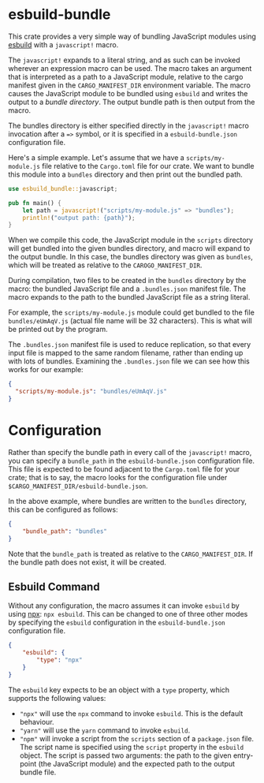 # esbuild-bundle

This crate provides a very simple way of bundling JavaScript modules using [esbuild] with a
`javascript!` macro.

The `javascript!` expands to a literal string, and as such can be invoked wherever an expression
macro can be used. The macro takes an argument that is interpreted as a path to a JavaScript module,
relative to the cargo manifest given in the `CARGO_MANIFEST_DIR` environment variable. The macro
causes the JavaScript module to be bundled using `esbuild` and writes the output to a _bundle
directory_. The output bundle path is then output from the macro.

The bundles directory is either specified directly in the `javascript!` macro invocation after a
`=>` symbol, or it is specified in a `esbuild-bundle.json` configuration file.

Here's a simple example. Let's assume that we have a `scripts/my-module.js` file relative to the
`Cargo.toml` file for our crate. We want to bundle this module into a `bundles` directory and then
print out the bundled path.

```rust
use esbuild_bundle::javascript;

pub fn main() {
    let path = javascript!("scripts/my-module.js" => "bundles");
    println!("output path: {path}");
}
```

When we compile this code, the JavaScript module in the `scripts` directory will get bundled into
the given bundles directory, and macro will expand to the output bundle. In this case, the bundles
directory was given as `bundles`, which will be treated as relative to the `CAROGO_MANIFEST_DIR`.

During compilation, two files to be created in the `bundles` directory by the macro: the bundled
JavaScript file and a `.bundles.json` manifest file. The macro expands to the path to the bundled
JavaScript file as a string literal.

For example, the `scripts/my-module.js` module could get bundled to the file `bundles/eUmAqV.js`
(actual file name will be 32 characters). This is what will be printed out by the program.

The `.bundles.json` manifest file is used to reduce replication, so that every input file is mapped
to the same random filename, rather than ending up with lots of bundles. Examining the
`.bundles.json` file we can see how this works for our example:

```json
{
  "scripts/my-module.js": "bundles/eUmAqV.js"
}
```

# Configuration

Rather than specify the bundle path in every call of the `javascript!` macro, you can specify a
`bundle_path` in the `esbuild-bundle.json` configuration file. This file is expected to be found
adjacent to the `Cargo.toml` file for your crate; that is to say, the macro looks for the
configuration file under `$CARGO_MANIFEST_DIR/esbuild-bundle.json`.

In the above example, where bundles are written to the `bundles` directory, this can be configured
as follows:

```json
{
    "bundle_path": "bundles"
}
```

Note that the `bundle_path` is treated as relative to the `CARGO_MANIFEST_DIR`. If the bundle path
does not exist, it will be created.

## Esbuild Command

Without any configuration, the macro assumes it can invoke `esbuild` by using [npx]: `npx esbuild`.
This can be changed to one of three other modes by specifying the `esbuild` configuration in the
`esbuild-bundle.json` configuration file.

```json
{
    "esbuild": {
        "type": "npx"
    }
}
```

The `esbuild` key expects to be an object with a `type` property, which supports the following
values:

- `"npx"` will use the `npx` command to invoke `esbuild`. This is the default behaviour.
- `"yarn"` will use the `yarn` command to invoke `esbuild`.
- `"npm"` will invoke a script from the `scripts` section of a `package.json` file. The script name
  is specified using the `script` property in the `esbuild` object. The script is passed two
  arguments: the path to the given entry-point (the JavaScript module) and the expected path to the
  output bundle file.

[esbuild]: https://esbuild.github.io/
[npx]: https://docs.npmjs.com/cli/v7/commands/npx
